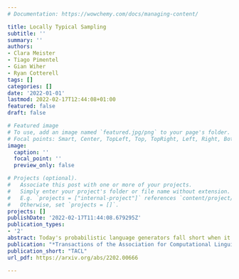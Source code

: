 ```yaml
---
# Documentation: https://wowchemy.com/docs/managing-content/

title: Locally Typical Sampling
subtitle: ''
summary: ''
authors:
- Clara Meister
- Tiago Pimentel
- Gian Wiher
- Ryan Cotterell
tags: []
categories: []
date: '2022-01-01'
lastmod: 2022-02-17T12:44:08+01:00
featured: false
draft: false

# Featured image
# To use, add an image named `featured.jpg/png` to your page's folder.
# Focal points: Smart, Center, TopLeft, Top, TopRight, Left, Right, BottomLeft, Bottom, BottomRight.
image:
  caption: ''
  focal_point: ''
  preview_only: false

# Projects (optional).
#   Associate this post with one or more of your projects.
#   Simply enter your project's folder or file name without extension.
#   E.g. `projects = ["internal-project"]` references `content/project/deep-learning/index.md`.
#   Otherwise, set `projects = []`.
projects: []
publishDate: '2022-02-17T11:44:08.679295Z'
publication_types:
- '2'
abstract: Today's probabilistic language generators fall short when it comes to producing coherent and fluent text, despite the fact that the underlying models perform incredibly well in terms of standard metrics such as perplexity.   This dichotomy has puzzled the language generation community for the last few years. In this work, we posit that the abstraction of natural language generation as a discrete stochastic process can provide new insights into the behavior of probabilistic language generators, e.g., why high-probability texts can be dull or repetitive. Humans use language as a means of communicating information, aiming to do so in a simultaneously efficient and error-minimizing manner; in fact, psycholinguistics research suggests humans choose each word in a string with this subconscious goal in mind. We formally define the set of strings that meet this criterion -- those for which each word has an information content close to the expected information content, i.e., the conditional entropy of our model. We then propose a simple and efficient procedure for enforcing this criterion when generating from probabilistic models, which we call locally typical sampling. Automatic and human evaluations show that, in comparison to nucleus and top-k sampling, typical sampling offers competitive performance (in both abstractive summarization and story generation) in terms of quality while consistently reducing degenerate repetitions.
publication: "*Transactions of the Association for Computational Linguistics*"
publication_short: "TACL"
url_pdf: https://arxiv.org/abs/2202.00666

---
```

